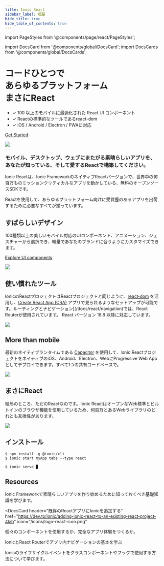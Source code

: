```yaml
---
title: Ionic React
sidebar_label: 概要
hide_title: true
hide_table_of_contents: true
---
```


import PageStyles from '@components/page/react/PageStyles';

import DocsCard from '@components/global/DocsCard';
import DocsCards from '@components/global/DocsCards';

<head>
  <title>Ionic Reactでアプリをつくろう: Framework and Documentation</title>
  <meta
    name="description"
    content="One codebase, any platform, just React. View our documentation for creating apps with Ionic React—the native React version of Ionic Framework's open-source SDK."
  />
</head>

<PageStyles>

<div class='flex main-flex'>
  <div class="pull-left">
  <h1>コードひとつで <br/> あらゆるプラットフォーム <br/> <strong>まさにReact</strong></h1>

- ✓ 100 以上のモバイルに最適化された React UI コンポーネント
- ✓ Reactの標準的なツールであるreact-dom
- ✓ iOS / Android / Electron / PWAに対応

[Get Started](#installation)

  </div>

  <div class="pull-right">
  <img src={require('@site/static/img/frameworks/react-logo.png').default} />
  </div>
</div>

### モバイル、デスクトップ、ウェブにまたがる素晴らしいアプリを、あなたが知っている、そして愛するReactで構築してください。

Ionic Reactは、Ionic FrameworkのネイティブReactバージョンで、世界中の何百万ものミッションクリティカルなアプリを動かしている、無料のオープンソースSDKです。

Reactを使用して、あらゆるプラットフォーム向けに受賞歴のあるアプリを出荷するために必要なすべてが揃っています。

<div class="flex" >

<div class="pull-left">

## すばらしいデザイン

100種類以上の美しいモバイル対応のUIコンポーネント、アニメーション、ジェスチャーから選択でき、軽量であなたのブランドに合うようにカスタマイズできます。

[Explore UI components](/docs/components)

</div>

<div class="pull-right">
  <img src="/docs/icons/feature-guide-components-icon.png" />
</div>

</div>

<div class="flex reverse" >

<div class="pull-left">

## 使い慣れたツール

IonicのReactプロジェクトはReactプロジェクトと同じように、[react-dom](https://reactjs.org/docs/react-dom.html) を活用し、[Create React App (CRA)](https://github.com/facebook/create-react-app) アプリで見られるようなセットアップが可能です。ルーティングとナビゲーション](/docs/react/navigation)では、React Routerが使用されています。
React バージョン 16.8 以降に対応しています。

</div>

<div class="pull-right">
  <img src={require('@site/static/img/frameworks/react-cli.png').default} class="cli" />
</div>

</div>

<div class="flex">

<div class="pull-left">

## More than mobile

最新のネイティブランタイムである [Capacitor](https://capacitorjs.com) を使用して、Ionic ReactプロジェクトをネイティブのiOS、Android、Electron、WebにProgressive Web Appとしてデプロイできます。すべて1つの共有コードベースで。

</div>

<div class="pull-right">
  <img src={require('@site/static/img/native-platforms/group-shot.png').default} />
</div>

</div>

<div class="flex reverse">

  <div class="pull-left">

## まさにReact

結局のところ、ただのReactなのです。Ionic ReactはオープンなWeb標準とビルトインのブラウザ機能を使用しているため、何百万とあるWebライブラリのどれとも互換性があります。

  </div>

<div class="pull-right">
  <img src={require('@site/static/img/frameworks/react.svg').default} />
</div>

</div>

## インストール

```shell-session
$ npm install -g @ionic/cli
$ ionic start myApp tabs --type react

$ ionic serve █
```

## Resources

<DocsCards>
  <DocsCard header="はじめ方" href="react/your-first-app" icon="/icons/feature-component-actionsheet-icon.png">
    <p>Ionic Frameworkで素晴らしいアプリを作り始めるために知っておくべき基礎知識を学びます。</p>
  </DocsCard>

<DocsCard
  header="既存のReactアプリにIonicを追加する"
  href="https://dev.to/ionic/adding-ionic-react-to-an-existing-react-project-4kib"
  icon="/icons/logo-react-icon.png"
>
  <p>個々のコンポーネントを使用するか、完全なアプリ体験をつくるか。</p>
</DocsCard>

<DocsCard header="ナビゲーション" href="react/navigation" icon="/icons/feature-component-navigation-icon.png">
  <p>IonicとReact Routerでアプリ内ナビゲーションの基本を学ぶ</p>
</DocsCard>

<DocsCard header="ライフサイクル" href="react/lifecycle" icon="/icons/feature-guide-components-icon.png">
  <p>Ionicのライフサイクルイベントをクラスコンポーネントやフックで使用する方法について学びます。</p>
</DocsCard>

</DocsCards>

</PageStyles>
